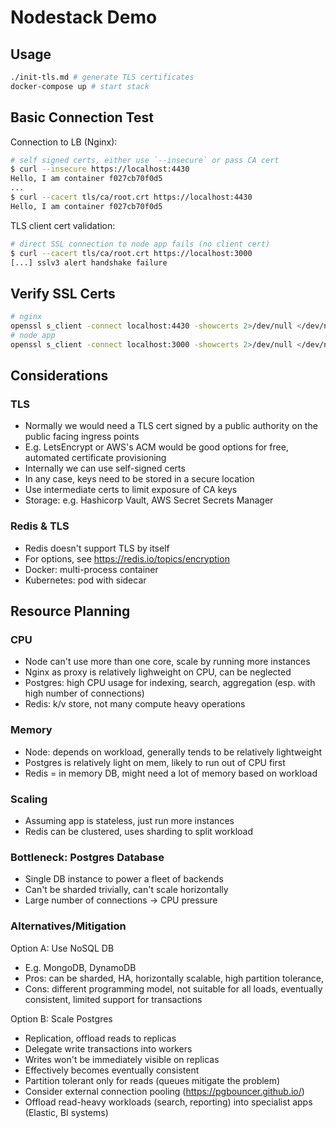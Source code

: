 # Nodestack Demo

## Usage

```sh
./init-tls.md # generate TLS certificates
docker-compose up # start stack
```

## Basic Connection Test

Connection to LB (Nginx):

```sh
# self signed certs, either use `--insecure` or pass CA cert
$ curl --insecure https://localhost:4430
Hello, I am container f027cb70f0d5
...
$ curl --cacert tls/ca/root.crt https://localhost:4430
Hello, I am container f027cb70f0d5
```

TLS client cert validation:

```sh
# direct SSL connection to node app fails (no client cert)
$ curl --cacert tls/ca/root.crt https://localhost:3000
[...] sslv3 alert handshake failure
```

## Verify SSL Certs

```sh
# nginx 
openssl s_client -connect localhost:4430 -showcerts 2>/dev/null </dev/null | openssl x509 -noout -text
# node app
openssl s_client -connect localhost:3000 -showcerts 2>/dev/null </dev/null | openssl x509 -noout -text
```

## Considerations

### TLS

- Normally we would need a TLS cert signed by a public authority on the public facing ingress points
- E.g. LetsEncrypt or AWS's ACM would be good options for free, automated certificate provisioning
- Internally we can use self-signed certs
- In any case, keys need to be stored in a secure location
- Use intermediate certs to limit exposure of CA keys
- Storage: e.g. Hashicorp Vault, AWS Secret Secrets Manager

### Redis & TLS

- Redis doesn't support TLS by itself
- For options, see https://redis.io/topics/encryption
- Docker: multi-process container
- Kubernetes: pod with sidecar

## Resource Planning

### CPU

- Node can't use more than one core, scale by running more instances
- Nginx as proxy is relatively lighweight on CPU, can be neglected
- Postgres: high CPU usage for indexing, search, aggregation (esp. with high number of connections)
- Redis: k/v store, not many compute heavy operations

### Memory

- Node: depends on workload, generally tends to be relatively lightweight
- Postgres is relatively light on mem, likely to run out of CPU first
- Redis = in memory DB, might need a lot of memory based on workload

### Scaling

- Assuming app is stateless, just run more instances
- Redis can be clustered, uses sharding to split workload

### Bottleneck: Postgres Database

- Single DB instance to power a fleet of backends
- Can't be sharded trivially, can't scale horizontally
- Large number of connections -> CPU pressure

### Alternatives/Mitigation

Option A: Use NoSQL DB

- E.g. MongoDB, DynamoDB
- Pros: can be sharded, HA, horizontally scalable, high partition tolerance, 
- Cons: different programming model, not suitable for all loads, eventually consistent, limited support for transactions

Option B: Scale Postgres

- Replication, offload reads to replicas
- Delegate write transactions into workers
- Writes won't be immediately visible on replicas
- Effectively becomes eventually consistent
- Partition tolerant only for reads (queues mitigate the problem)
- Consider external connection pooling (https://pgbouncer.github.io/)
- Offload read-heavy workloads (search, reporting) into specialist apps (Elastic, BI systems)
